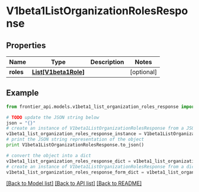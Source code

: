 # V1beta1ListOrganizationRolesResponse


## Properties
Name | Type | Description | Notes
------------ | ------------- | ------------- | -------------
**roles** | [**List[V1beta1Role]**](V1beta1Role.md) |  | [optional] 

## Example

```python
from frontier_api.models.v1beta1_list_organization_roles_response import V1beta1ListOrganizationRolesResponse

# TODO update the JSON string below
json = "{}"
# create an instance of V1beta1ListOrganizationRolesResponse from a JSON string
v1beta1_list_organization_roles_response_instance = V1beta1ListOrganizationRolesResponse.from_json(json)
# print the JSON string representation of the object
print V1beta1ListOrganizationRolesResponse.to_json()

# convert the object into a dict
v1beta1_list_organization_roles_response_dict = v1beta1_list_organization_roles_response_instance.to_dict()
# create an instance of V1beta1ListOrganizationRolesResponse from a dict
v1beta1_list_organization_roles_response_form_dict = v1beta1_list_organization_roles_response.from_dict(v1beta1_list_organization_roles_response_dict)
```
[[Back to Model list]](../README.md#documentation-for-models) [[Back to API list]](../README.md#documentation-for-api-endpoints) [[Back to README]](../README.md)


